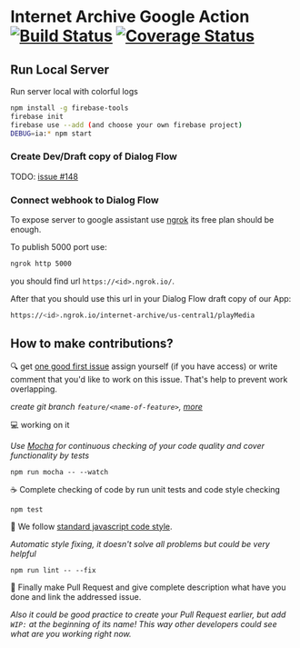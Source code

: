 # Internet Archive Google Action [![Build Status](https://travis-ci.org/internetarchive/internet-archive-google-action.svg?branch=master)](https://travis-ci.org/internetarchive/internet-archive-google-action) [![Coverage Status](https://coveralls.io/repos/github/internetarchive/internet-archive-google-action/badge.svg?branch=master)](https://coveralls.io/github/internetarchive/internet-archive-google-action?branch=master)

## Run Local Server

Run server local with colorful logs

```bash
npm install -g firebase-tools
firebase init
firebase use --add (and choose your own firebase project)
DEBUG=ia:* npm start
```

### Create Dev/Draft copy of Dialog Flow

TODO: [issue #148](https://github.com/internetarchive/internet-archive-google-action/issues/148)

### Connect webhook to Dialog Flow

To expose server to google assistant use [ngrok](https://ngrok.com/)
its free plan should be enough.

To publish 5000 port use:

```bash
ngrok http 5000
```

you should find url `https://<id>.ngrok.io/`.

After that you should use this url in your Dialog Flow draft copy
of our App:

```bash
https://<id>.ngrok.io/internet-archive/us-central1/playMedia
```

## How to make contributions?

:mag: get [one good first issue](https://github.com/internetarchive/internet-archive-google-action/issues?q=is%3Aissue+is%3Aopen+label%3A%22good+first+issue%22)
assign yourself (if you have access) or write comment that you'd like to work on this issue.
That's help to prevent work overlapping.

_create git branch `feature/<name-of-feature>`, [more](http://nvie.com/posts/a-successful-git-branching-model/)_

:computer: working on it

_Use [Mocha](https://mochajs.org/) for continuous checking of
your code quality and cover functionality by tests_

```
npm run mocha -- --watch
```

:coffee: Complete checking of code by run unit tests and code style checking

```
npm test
```

:star2: We follow [standard javascript code style](https://standardjs.com/).

_Automatic style fixing, it doesn't solve all problems but could be very helpful_

```
npm run lint -- --fix
```

:tada: Finally make Pull Request and give complete description what have you done
and link the addressed issue.

_Also it could be good practice to create your Pull Request earlier,
but add `WIP:` at the beginning of its name! This way other developers
could see what are you working right now._
